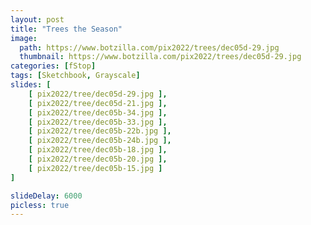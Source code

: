 ```yaml
---
layout: post
title: "Trees the Season"
image:
  path: https://www.botzilla.com/pix2022/trees/dec05d-29.jpg
  thumbnail: https://www.botzilla.com/pix2022/trees/dec05d-29.jpg
categories: [fStop]
tags: [Sketchbook, Grayscale]
slides: [ 
    [ pix2022/tree/dec05d-29.jpg ],
    [ pix2022/tree/dec05d-21.jpg ],
    [ pix2022/tree/dec05b-34.jpg ],
    [ pix2022/tree/dec05b-33.jpg ],
    [ pix2022/tree/dec05b-22b.jpg ],
    [ pix2022/tree/dec05b-24b.jpg ],
    [ pix2022/tree/dec05b-18.jpg ],
    [ pix2022/tree/dec05b-20.jpg ],
    [ pix2022/tree/dec05b-15.jpg ]
]

slideDelay: 6000
picless: true
---
```


<!--more-->



